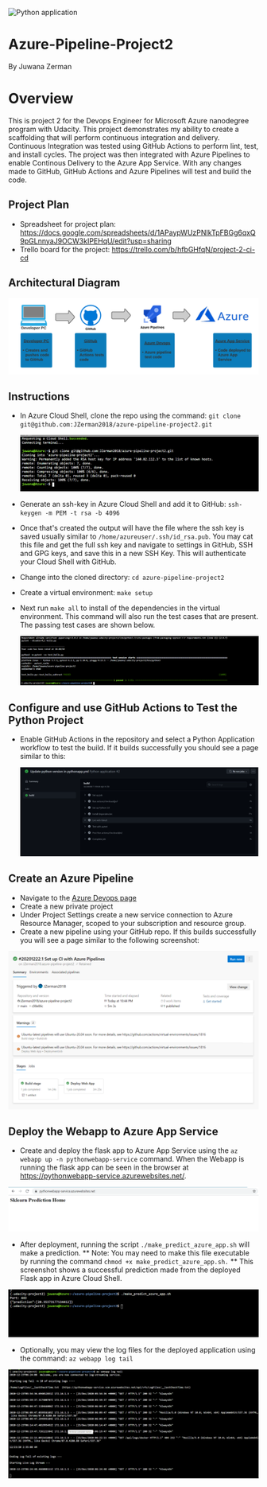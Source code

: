 ![Python application](https://github.com/JZerman2018/azure-pipeline-project2/workflows/Python+application/badge.svg)

# Azure-Pipeline-Project2

By Juwana Zerman

# Overview

This is project 2 for the Devops Engineer for Microsoft Azure nanodegree program with Udacity.  This project demonstrates my ability to create a scaffolding that will perform continuous integration and delivery. Continuous Integration was tested using GitHub Actions to perform lint, test, and install cycles. The project was then integrated with Azure Pipelines to enable Continous Delivery to the Azure App Service. With any changes made to GitHub, GitHub Actions and Azure Pipelines will test and build the code.


## Project Plan
* Spreadsheet for project plan: https://docs.google.com/spreadsheets/d/1APaypWUzPNIkTpFBGg6qxQ9pGLnnyaJ9OCW3kIPEHqU/edit?usp=sharing
* Trello board for the project: https://trello.com/b/hfbGHfqN/project-2-ci-cd

## Architectural Diagram

![Azure-Workflow](screenshots/Azure%20Devops%20Pipeline.png)

## Instructions

- In Azure Cloud Shell, clone the repo using the command:
  `git clone git@github.com:JZerman2018/azure-pipeline-project2.git`
  
  ![Project-clone](screenshots/Clone.png)

- Generate an ssh-key in Azure Cloud Shell and add it to GitHub:
  `ssh-keygen -m PEM -t rsa -b 4096`
- Once that's created the output will have the file where the ssh key is saved usually similar to `/home/azureuser/.ssh/id_rsa.pub`. You may cat this file and get the full ssh     key and navigate to settings in GitHub, SSH and GPG keys, and save this in a new SSH Key. This will authenticate your Cloud Shell with GitHub.

- Change into the cloned directory:
  `cd azure-pipeline-project2`

- Create a virtual environment:
  `make setup`

- Next run `make all` to install of the dependencies in the virtual environment. This command will also run the test cases that are present. The passing test cases are shown   below.

  ![MakeAll](screenshots/MakeAll(2).png)

## Configure and use GitHub Actions to Test the Python Project

- Enable GitHub Actions in the repository and select a Python Application workflow to test the build. If it builds successfully you should see a page similar to this:

  ![GitHub-Actions](screenshots/github-action-build.png)
  
## Create an Azure Pipeline

- Navigate to the [Azure Devops page](https://dev.azure.com/)
- Create a new private project
- Under Project Settings create a new service connection to Azure Resource Manager, scoped to your subscription and resource group.
- Create a new pipeline using your GitHub repo. If this builds successfully you will see a page similar to the following screenshot:

![Azure-Pipelines](screenshots/azure-pipeline-success.png)

## Deploy the Webapp to Azure App Service

- Create and deploy the flask app to Azure App Service using  the `az webapp up -n pythonwebapp-service` command. When the Webapp is running the flask app can be seen in the browser at https://pythonwebapp-service.azurewebsites.net/.

![Webapp-Browser](screenshots/webapp-browser.png)

- After deployment, running the script `./make_predict_azure_app.sh` will make a prediction. ** Note: You may need to make this file executable by running the command `chmod +x make_predict_azure_app.sh.` ** 
This screenshot shows a successful prediction made from the deployed Flask app in Azure Cloud Shell.

![Prediction](screenshots/make_predict_azure_app.png)

- Optionally, you may view the log files for the deployed application using the command:
`az webapp log tail`

![LogOutput](screenshots/webapplogtail.png)





